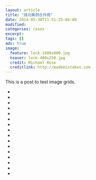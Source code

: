 ```yaml
---
layout: article
title: "成功案例合作商"
date: 2014-05-30T11:51:25-04:00
modified:
categories: cases
excerpt: 
tags: []
ads: true
image:
  feature: lock-1600x800.jpg
  teaser: lock-400x250.jpg
  credit: Michael Rose
  creditlink: http://mademistakes.com
---
```


This is a post to test image grids.

<ul class="th-grid">
  <li>
    <a href="#"><img src="http://placehold.it/150x150.gif" alt=""></a>
  </li>
  <li>
    <a href="#"><img src="http://placehold.it/150x150.gif" alt=""></a>
  </li>
  <li>
    <a href="#"><img src="http://placehold.it/150x150.gif" alt=""></a>
  </li>
  <li>
    <a href="#"><img src="http://placehold.it/150x150.gif" alt=""></a>
  </li>
  <li>
    <a href="#"><img src="http://placehold.it/150x150.gif" alt=""></a>
  </li>
  <li>
    <a href="#"><img src="http://placehold.it/150x150.gif" alt=""></a>
  </li>
  <li>
    <a href="#"><img src="http://placehold.it/150x150.gif" alt=""></a>
  </li>
  <li>
    <a href="#"><img src="http://placehold.it/150x150.gif" alt=""></a>
  </li>
  <li>
    <a href="#"><img src="http://placehold.it/150x150.gif" alt=""></a>
  </li>
  <li>
    <a href="#"><img src="http://placehold.it/150x150.gif" alt=""></a>
  </li>
  <li>
    <a href="#"><img src="http://placehold.it/150x150.gif" alt=""></a>
  </li>
  <li>
    <a href="#"><img src="http://placehold.it/150x150.gif" alt=""></a>
  </li>
  <li>
    <a href="#"><img src="http://placehold.it/150x150.gif" alt=""></a>
  </li>
  <li>
    <a href="#"><img src="http://placehold.it/150x150.gif" alt=""></a>
  </li>
  <li>
    <a href="#"><img src="http://placehold.it/150x150.gif" alt=""></a>
  </li>
  <li>
    <a href="#"><img src="http://placehold.it/150x150.gif" alt=""></a>
  </li>
</ul>
